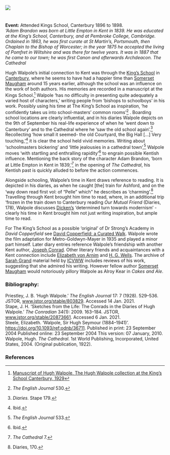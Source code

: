 <a href="https://dev.visual-essays.app"><img src="https://dev-visual-essays.netlify.app/images/ve-button.png"/></a> 
<param author="Alexa Barrett" banner="/images/banners/19c.jpg" layout="vtl" title="Sir Hugh Seymour Walpole (1884 - 1941)" ve-config/>

<param aliases="Kings School" eid="Q3360332" ve-entity/>
<param aliases="King’s School" eid="Q3360332" ve-entity/>
<param aliases="Canterbury" eid="Q29303" ve-entity/>
<param aliases="Ashford" eid="Q725261" ve-entity/>

#

**Event:** Attended Kings School, Canterbury 1896 to 1898.   
_‘Adam Brandon was born at Little Empton in Kent in 1839. He was educated at the King’s School, Canterbury, and at Pembroke College, Cambridge. Ordained in 1863, he was first curate at St Martin’s, Portsmouth, then Chaplain to the Bishop of Worcester; in the year 1875 he accepted the living of Pomfret in Wiltshire and was there for twelve years. It was in 1887 that he came to our town; he was first Canon and afterwards Archdeacon._
_The Cathedral_
<param ve-image-v2 manifest="https://iiif.juncture-digital.org/wc:Picture_of_Hugh_Walpole.jpg/manifest.json">
<param center="Q3360332" ve-map zoom="15"/>

Hugh Walpole’s initial connection to Kent was through the [King’s School]( https://www.kings-school.co.uk) in [Canterbury](/19c/19c-canterbury), where he seems to have had a happier time than [Somerset Maugham](/20c/20c-maugham-biography) around 15 years earlier, although the school was an influence on the work of both authors. His memories are recorded in a manuscript at the Kings School.[^ref1] Walpole ‘has no difficulty in presenting quite adequately a varied host of characters,’ writing people from ‘bishops to schoolboys’ in his work. Possibly using his time at The King’s School as inspiration, ‘he confidently takes us into school-masters’ common rooms’[^ref2] . Boarding school locations are clearly influential, and in his diaries Walpole depicts on the 9th of September his real-life experience of when he ‘went down to Canterbury’ and to the Cathedral where he ‘saw the old school again’.[^ref3] Recollecting ‘how small it seemed- the old Courtyard, the Big Hall […] Very touching,’[^ref4]  it is clear the school held vivid memories. Writing about ‘schoolmasters bickering’ and ‘little jealousies in a cathedral town’,[^ref5] Walpole moves ‘with startling and enthralling rapidity’[^ref6] to engrain possible Kentish influence. Mentioning the back story of the character Adam Brandon, ‘born at Little Empton in Kent in 1839,’[^ref7]  in the opening of _The Cathedral_, his Kentish past is quickly alluded to before the action commences. 
<param attribution="permission of Peter Henderson" label="Mint Yard, Canterbury" url="https://stor.artstor.org/stor/daff0204-9646-4c43-a2ec-5577eb6cca3e" ve-image/>
<param ve-image-v2 manifest="https://iiif.juncture-digital.org/wc:Mint_Yard_Canterbury.jpg/manifest.json">
<param ve-image-v2 manifest="https://iiif.juncture-digital.org/wc:The_Kings_School_Canterbury.jpg/manifest.json">
<param ve-image-v2 manifest="https://iiif.juncture-digital.org/wc:Canterbury%2C_Canterbury_cathedral_03.JPG/manifest.json">
<param center="Q3360332" ve-map zoom="15"/>

Alongside schooling, Walpole’s time in Kent draws reference to reading. It is depicted in his diaries, as  when he caught [the] train for Ashford, and on the ‘way down read first vol: of “Pelle” which” he describes as ‘charming’.[^ref8]  Travelling through Kent brought him time to read, where, in an additional trip ‘frozen in the train down to Canterbury reading _Our Mutual Friend_ (Diaries, 178), Walpole discusses [Dicken’s](/dickens/dickens-biography) ‘determined turn towards modernism’ - clearly his time in Kent brought him not just writing inspiration, but ample time to read. 
<param ve-image-v2 manifest="https://iiif.juncture-digital.org/wc:P_124--Charles_Dickens--In_Dickens_London.jpg/manifest.json">
<param center="Q725261" ve-map zoom="15"/>

For The King’s School as a possible ‘original’ of Dr Strong’s Academy in _David Copperfield_ see [David Copperfield: a Curated Walk](https://kent-"&gt;maps.online/dickens/david-copperfield-curated-walk/). Walpole wrote the film adaptation for Metro-Goldwyn-Mayer in 1935 and played a minor part himself.
Later diary entries reference Walpole’s friendship with another Kent author, [Joseph Conrad](/19c/19c-conrad-biography). Other literary friends and acquaintances with a Kent connection include [Elizabeth von Arnim](/20c/20c-vonarnim-biography) and [H. G. Wells](/20c/20c-wellshg-biography). The archive of [Sarah Grand](/19c/19c-grand-biography) material held by [ICVWW](https://www.canterbury.ac.uk/arts-and-humanities/school-of-humanities/research/victorian-women-writers/centre-for-victorian-women-writers.aspx) includes reviews of his work, suggesting that she admired his writing. However fellow author [Somerset Maugham](/20c/20c-maugham-biography) would notoriously pillory Walpole as Alroy Kear in _Cakes and Ale_.
<param ve-image-v2 manifest="https://iiif.juncture-digital.org/wc:Joseph_Conrad_1916.jpg/manifest.json">

### Bibliography:

Priestley, J. B. ‘Hugh Walpole.’ _The English Journal_ 17: 7 (1928). 529–536. JSTOR, www.jstor.org/stable/803829. Accessed 14 Jan. 2021.   
Stape, J. H. ‘Sketches from the Life: The Conrads in the Diaries of Hugh Walpole.’ _The Conradian_ 34(1): 2009. 163–184. JSTOR, www.jstor.org/stable/20873661. Accessed 6 Jan. 2021.    
Steele, Elizabeth. ‘Walpole, Sir Hugh Seymour (1884–1941)’. https://doi.org/10.1093/ref:odnb/36711. Published in print: 23 September 2004 Published online: 23 September 2004 This version: 07 January, 2010.   
Walpole, Hugh. _The Cathedral_. 1st World Publishing, Incorporated, United States, 2004. (Original publication, 1922).   
<param ve-image-v2 manifest="https://iiif.juncture-digital.org/wc:Hugh_Walpole%2C_1934.jpg/manifest.json">

### References

[^ref1]: [Manuscript of Hugh Walpole, The Hugh Walpole collection at the King’s School Canterbury, 1929](http://www.kings-archives.co.uk/books-about-kings/memories-of-kings/hugh-walpole/)   
[^ref2]: _The English Journal_ 530.   
[^ref3]:  _Diaries._ Stape 179.    
[^ref4]:  Ibid.   
[^ref5]:  _The English Journal_ 533.   
[^ref6]:  Ibid.   
[^ref7]: _The Cathedral_ 7.   
[^ref8]:  Diaries, 170.   
